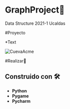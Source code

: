 # GraphProject🚀
 Data Structure 2021-1 Ucaldas

#Proyecto

*Text

![CuevaAcme](https://user-images.githubusercontent.com/49491301/124370224-958a1300-dc3a-11eb-9724-05f5be364e37.png)

#Realizar🚀


## Construido con 🛠️
* **Python**
* **Pygame**
* **Pycharm**
